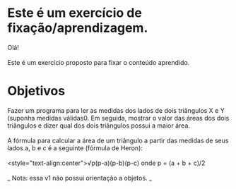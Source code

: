 # Este é um exercício de fixação/aprendizagem.

Olá!
<br><br>
Este é um exercício proposto para fixar o conteúdo aprendido.

# Objetivos

Fazer um programa para ler as medidas dos lados de dois triângulos X e Y (suponha medidas válidas0. Em seguida, mostrar o valor das áreas dos dois triângulos e dizer qual dos dois triângulos possui a maior área.
<br><br>
A fórmula para calcular a área de um triângulo a partir das medidas de seus lados a, b e c é a seguinte (fórmula de Heron):
<br><br>
<style="text-align:center">√p(p-a)(p-b)(p-c) onde p = (a + b + c)/2</style>
<br><br>
_ Nota: essa v1 não possui orientação a objetos. _
